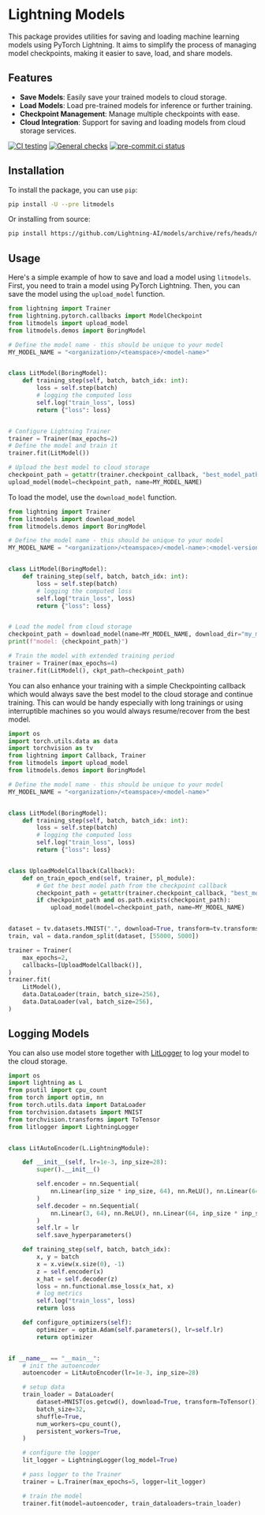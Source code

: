 # Lightning Models

This package provides utilities for saving and loading machine learning models using PyTorch Lightning. It aims to simplify the process of managing model checkpoints, making it easier to save, load, and share models.

## Features

- **Save Models**: Easily save your trained models to cloud storage.
- **Load Models**: Load pre-trained models for inference or further training.
- **Checkpoint Management**: Manage multiple checkpoints with ease.
- **Cloud Integration**: Support for saving and loading models from cloud storage services.

[![CI testing](https://github.com/Lightning-AI/models/actions/workflows/ci-testing.yml/badge.svg?event=push)](https://github.com/Lightning-AI/models/actions/workflows/ci-testing.yml)
[![General checks](https://github.com/Lightning-AI/models/actions/workflows/ci-checks.yml/badge.svg?event=push)](https://github.com/Lightning-AI/models/actions/workflows/ci-checks.yml)
[![pre-commit.ci status](https://results.pre-commit.ci/badge/github/Lightning-AI/models/main.svg?badge_token=mqheL1-cTn-280Vx4cJUdg)](https://results.pre-commit.ci/latest/github/Lightning-AI/models/main?badge_token=mqheL1-cTn-280Vx4cJUdg)

## Installation

To install the package, you can use `pip`:

```bash
pip install -U --pre litmodels
```

Or installing from source:

```bash
pip install https://github.com/Lightning-AI/models/archive/refs/heads/main.zip
```

## Usage

Here's a simple example of how to save and load a model using `litmodels`. First, you need to train a model using PyTorch Lightning. Then, you can save the model using the `upload_model` function.

```python
from lightning import Trainer
from lightning.pytorch.callbacks import ModelCheckpoint
from litmodels import upload_model
from litmodels.demos import BoringModel

# Define the model name - this should be unique to your model
MY_MODEL_NAME = "<organization>/<teamspace>/<model-name>"


class LitModel(BoringModel):
    def training_step(self, batch, batch_idx: int):
        loss = self.step(batch)
        # logging the computed loss
        self.log("train_loss", loss)
        return {"loss": loss}


# Configure Lightning Trainer
trainer = Trainer(max_epochs=2)
# Define the model and train it
trainer.fit(LitModel())

# Upload the best model to cloud storage
checkpoint_path = getattr(trainer.checkpoint_callback, "best_model_path")
upload_model(model=checkpoint_path, name=MY_MODEL_NAME)
```

To load the model, use the `download_model` function.

```python
from lightning import Trainer
from litmodels import download_model
from litmodels.demos import BoringModel

# Define the model name - this should be unique to your model
MY_MODEL_NAME = "<organization>/<teamspace>/<model-name>:<model-version>"


class LitModel(BoringModel):
    def training_step(self, batch, batch_idx: int):
        loss = self.step(batch)
        # logging the computed loss
        self.log("train_loss", loss)
        return {"loss": loss}


# Load the model from cloud storage
checkpoint_path = download_model(name=MY_MODEL_NAME, download_dir="my_models")
print(f"model: {checkpoint_path}")

# Train the model with extended training period
trainer = Trainer(max_epochs=4)
trainer.fit(LitModel(), ckpt_path=checkpoint_path)
```

You can also enhance your training with a simple Checkpointing callback which would always save the best model to the cloud storage and continue training.
This can would be handy especially with long trainings or using interruptible machines so you would always resume/recover from the best model.

```python
import os
import torch.utils.data as data
import torchvision as tv
from lightning import Callback, Trainer
from litmodels import upload_model
from litmodels.demos import BoringModel

# Define the model name - this should be unique to your model
MY_MODEL_NAME = "<organization>/<teamspace>/<model-name>"


class LitModel(BoringModel):
    def training_step(self, batch, batch_idx: int):
        loss = self.step(batch)
        # logging the computed loss
        self.log("train_loss", loss)
        return {"loss": loss}


class UploadModelCallback(Callback):
    def on_train_epoch_end(self, trainer, pl_module):
        # Get the best model path from the checkpoint callback
        checkpoint_path = getattr(trainer.checkpoint_callback, "best_model_path")
        if checkpoint_path and os.path.exists(checkpoint_path):
            upload_model(model=checkpoint_path, name=MY_MODEL_NAME)


dataset = tv.datasets.MNIST(".", download=True, transform=tv.transforms.ToTensor())
train, val = data.random_split(dataset, [55000, 5000])

trainer = Trainer(
    max_epochs=2,
    callbacks=[UploadModelCallback()],
)
trainer.fit(
    LitModel(),
    data.DataLoader(train, batch_size=256),
    data.DataLoader(val, batch_size=256),
)
```

## Logging Models

You can also use model store together with [LitLogger](https://github.com/gridai/lit-logger) to log your model to the cloud storage.

```python
import os
import lightning as L
from psutil import cpu_count
from torch import optim, nn
from torch.utils.data import DataLoader
from torchvision.datasets import MNIST
from torchvision.transforms import ToTensor
from litlogger import LightningLogger


class LitAutoEncoder(L.LightningModule):

    def __init__(self, lr=1e-3, inp_size=28):
        super().__init__()

        self.encoder = nn.Sequential(
            nn.Linear(inp_size * inp_size, 64), nn.ReLU(), nn.Linear(64, 3)
        )
        self.decoder = nn.Sequential(
            nn.Linear(3, 64), nn.ReLU(), nn.Linear(64, inp_size * inp_size)
        )
        self.lr = lr
        self.save_hyperparameters()

    def training_step(self, batch, batch_idx):
        x, y = batch
        x = x.view(x.size(0), -1)
        z = self.encoder(x)
        x_hat = self.decoder(z)
        loss = nn.functional.mse_loss(x_hat, x)
        # log metrics
        self.log("train_loss", loss)
        return loss

    def configure_optimizers(self):
        optimizer = optim.Adam(self.parameters(), lr=self.lr)
        return optimizer


if __name__ == "__main__":
    # init the autoencoder
    autoencoder = LitAutoEncoder(lr=1e-3, inp_size=28)

    # setup data
    train_loader = DataLoader(
        dataset=MNIST(os.getcwd(), download=True, transform=ToTensor()),
        batch_size=32,
        shuffle=True,
        num_workers=cpu_count(),
        persistent_workers=True,
    )

    # configure the logger
    lit_logger = LightningLogger(log_model=True)

    # pass logger to the Trainer
    trainer = L.Trainer(max_epochs=5, logger=lit_logger)

    # train the model
    trainer.fit(model=autoencoder, train_dataloaders=train_loader)
```
